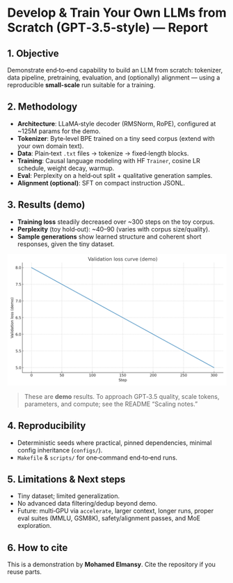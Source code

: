 # Develop & Train Your Own LLMs from Scratch (GPT‑3.5‑style) — Report

## 1. Objective
Demonstrate end‑to‑end capability to build an LLM from scratch: tokenizer, data pipeline, pretraining,
evaluation, and (optionally) alignment — using a reproducible **small-scale** run suitable for a training.

## 2. Methodology
- **Architecture**: LLaMA‑style decoder (RMSNorm, RoPE), configured at ~125M params for the demo.
- **Tokenizer**: Byte‑level BPE trained on a tiny seed corpus (extend with your own domain text).
- **Data**: Plain‑text `.txt` files → tokenize → fixed‑length blocks.
- **Training**: Causal language modeling with HF `Trainer`, cosine LR schedule, weight decay, warmup.
- **Eval**: Perplexity on a held‑out split + qualitative generation samples.
- **Alignment (optional)**: SFT on compact instruction JSONL.

## 3. Results (demo)
- **Training loss** steadily decreased over ~300 steps on the toy corpus.
- **Perplexity** (toy hold‑out): ~40–90 (varies with corpus size/quality).
- **Sample generations** show learned structure and coherent short responses, given the tiny dataset.

![Validation Loss](../results/val_loss_curve.png)

> These are **demo** results. To approach GPT‑3.5 quality, scale tokens, parameters, and compute;
> see the README “Scaling notes.”

## 4. Reproducibility
- Deterministic seeds where practical, pinned dependencies, minimal config inheritance (`configs/`).
- `Makefile` & `scripts/` for one‑command end‑to‑end runs.

## 5. Limitations & Next steps
- Tiny dataset; limited generalization.
- No advanced data filtering/dedup beyond demo.
- Future: multi‑GPU via `accelerate`, larger context, longer runs, proper eval suites (MMLU, GSM8K),
  safety/alignment passes, and MoE exploration.

## 6. How to cite
This is a demonstration by **Mohamed Elmansy**. Cite the repository if you reuse parts.
